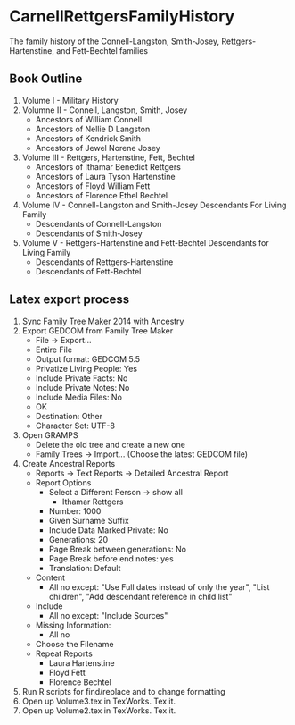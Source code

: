 # CarnellRettgersFamilyHistory

The family history of the Connell-Langston, Smith-Josey, Rettgers-Hartenstine, and Fett-Bechtel families

## Book Outline

1. Volume I - Military History
2. Volumne II - Connell, Langston, Smith, Josey
    + Ancestors of William Connell
    + Ancestors of Nellie D Langston
    + Ancestors of Kendrick Smith
    + Ancestors of Jewel Norene Josey
3. Volume III - Rettgers, Hartenstine, Fett, Bechtel
    + Ancestors of Ithamar Benedict Rettgers
    + Ancestors of Laura Tyson Hartenstine
    + Ancestors of Floyd William Fett
    + Ancestors of Florence Ethel Bechtel
4. Volume IV - Connell-Langston and Smith-Josey Descendants For Living Family
    + Descendants of Connell-Langston
    + Descendants of Smith-Josey
5. Volume V - Rettgers-Hartenstine and Fett-Bechtel Descendants for Living Family
    + Descendants of Rettgers-Hartenstine
    + Descendants of Fett-Bechtel

## Latex export process

1. Sync Family Tree Maker 2014 with Ancestry
2. Export GEDCOM from Family Tree Maker
    + File -> Export...
    + Entire File
    + Output format: GEDCOM 5.5
    + Privatize Living People: Yes
    + Include Private Facts: No
    + Include Private Notes: No
    + Include Media Files: No
    + OK
    + Destination: Other
    + Character Set: UTF-8
3. Open GRAMPS
    + Delete the old tree and create a new one
    + Family Trees -> Import... (Choose the latest GEDCOM file)
4. Create Ancestral Reports
    + Reports -> Text Reports -> Detailed Ancestral Report
    + Report Options
        + Select a Different Person -> show all
            + Ithamar Rettgers
        + Number: 1000
        + Given Surname Suffix
        + Include Data Marked Private: No
        + Generations: 20
        + Page Break between generations: No
        + Page Break before end notes: yes
        + Translation: Default
    + Content
        + All no except:  "Use Full dates instead of only the year", "List children", "Add descendant reference in child list"
    + Include
        + All no except:  "Include Sources"
    + Missing Information:
        + All no
    + Choose the Filename
    + Repeat Reports
        + Laura Hartenstine
        + Floyd Fett
        + Florence Bechtel
5. Run R scripts for find/replace and to change formatting
6. Open up Volume3.tex in TexWorks.  Tex it.
7. Open up Volume2.tex in TexWorks.  Tex it.


